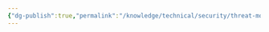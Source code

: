 ```yaml
---
{"dg-publish":true,"permalink":"/knowledge/technical/security/threat-modeling/persona-non-grata/","dgPassFrontmatter":true}
---
```


